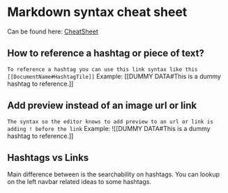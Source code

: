 # Markdown syntax cheat sheet
Can be found here: [CheatSheet](https://www.markdownguide.org/cheat-sheet/)

## How to reference a hashtag or piece of text?
``To reference a hashtag you can use this link syntax like this [[DocumentName#HashtagTile]]``
Example: [[DUMMY DATA#This is a dummy hashtag to reference.]]

## Add preview instead of an image url or link
``The syntax so the editor knows to add preview to an url or link is adding ! before the link``
Example: ![[DUMMY DATA#This is a dummy hashtag to reference.]]

## Hashtags vs Links
Main difference between is the searchability on hashtags. You can lookup on the left navbar related ideas to some hashtags. 

